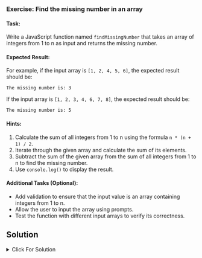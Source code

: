### Exercise: Find the missing number in an array

#### Task:
Write a JavaScript function named `findMissingNumber` that takes an array of integers from 1 to n as input and returns the missing number.

#### Expected Result:
For example, if the input array is `[1, 2, 4, 5, 6]`, the expected result should be:
```
The missing number is: 3
```
If the input array is `[1, 2, 3, 4, 6, 7, 8]`, the expected result should be:
```
The missing number is: 5
```

#### Hints:
1. Calculate the sum of all integers from 1 to n using the formula `n * (n + 1) / 2`.
2. Iterate through the given array and calculate the sum of its elements.
3. Subtract the sum of the given array from the sum of all integers from 1 to n to find the missing number.
4. Use `console.log()` to display the result.

#### Additional Tasks (Optional):
- Add validation to ensure that the input value is an array containing integers from 1 to n.
- Allow the user to input the array using prompts.
- Test the function with different input arrays to verify its correctness.


## Solution

<details>
  <summary>Click For Solution</summary>

```JS

const findMissingNumber = (input) => {

  const n = input.length + 1;
  let expectedsum = (n * (n + 1)) / 2; 
  let actualsum = 0;

  
  for (let num of input) {
    actualsum += num;
  }

  const Missingnumber = expectedsum - actualsum;

  return `The missing number is: ${Missingnumber}`;
}


console.log(findMissingNumber([1,2,4])) // Output The missing number is : 3

```

[Previous Exercise](../19/README.md) | [Index](../../README.md) | [Next Exercise](../../02.Intermediate/1/README.md)